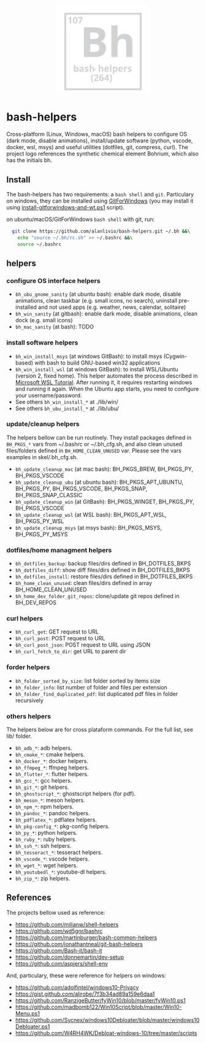 <h1 align="center"><img src="docs/logo.svg" width="250" onerror='this.style.display="none"'/></h1>

# bash-helpers

Cross-platform (Linux, Windows, macOS) bash helpers to configure OS (dark mode, disable animations), install/update software (python, vscode, docker, wsl, msys) and useful utilities (dotfiles, git, compress, curl). The project logo references the synthetic chemical element Bohrium, which also has the initials bh.

## Install

The bash-helpers has two requirements: a `bash shell` and `git`. Particulary on windows, they can be installed using [GitForWindows](https://gitforwindows.org/) (you may install it using [install-gitforwindows-and-wt.ps1](./lib/win/install-gitforwindows-and-wt.ps1) script). 

on ubuntu/macOS/GitForWindows `bash shell` with git, run:
```bash
  git clone https://github.com/alanlivio/bash-helpers.git ~/.bh &&\
    echo "source ~/.bh/rc.sh" >> ~/.bashrc &&\
    source ~/.bashrc
```

## helpers

### configure OS interface helpers

* `bh_ubu_gnome_sanity` (at ubuntu bash): enable dark mode, disable animations, clean taskbar (e.g. small icons, no search), uninstall pre-installed and not used apps (e.g. weather, news, calendar, solitaire)
* `bh_win_sanity` (at gitbash): enable dark mode, disable animations, clean dock (e.g. small icons)
* `bh_mac_sanity` (at bash): TODO

### install software helpers

* `bh_win_install_msys` (at windows GitBash): to install msys (Cygwin-based) with bash to build GNU-based win32 applications
* `bh_win_install_wsl` (at windows GitBash): to install WSL/Ubuntu (version 2, fixed home). This helper automates the process described in [Microsoft WSL Tutorial](https://docs.microsoft.com/en-us/windows/wsl/wsl2-install). After running it, it requires restarting windows and running it again. When the Ubuntu app starts, you need to configure your username/password.
* See others `bh_win_install_*` at ./lib/win/
* See others `bh_ubu_install_*` at ./lib/ubu/

### update/cleanup helpers

The helpers bellow can be run routinely. They install packages defined in `BH_PKGS_*` vars from ~/.bashrc or ~/.bh_cfg.sh, and also clean unused files/folders defined in `BH_HOME_CLEAN_UNUSED` var. Please see the vars examples in skel/.bh_cfg.sh.

* `bh_update_cleanup_mac` (at mac bash): BH_PKGS_BREW, BH_PKGS_PY, BH_PKGS_VSCODE
* `bh_update_cleanup_ubu` (at ubuntu bash): BH_PKGS_APT_UBUNTU, BH_PKGS_PY, BH_PKGS_VSCODE, BH_PKGS_SNAP, BH_PKGS_SNAP_CLASSIC
* `bh_update_cleanup_win` (at GitBash): BH_PKGS_WINGET, BH_PKGS_PY, BH_PKGS_VSCODE
* `bh_update_cleanup_wsl` (at WSL bash): BH_PKGS_APT_WSL, BH_PKGS_PY_WSL
* `bh_update_cleanup_msys` (at msys bash): BH_PKGS_MSYS, BH_PKGS_PY_MSYS

### dotfiles/home managment helpers

* `bh_dotfiles_backup`: backup files/dirs defined in BH_DOTFILES_BKPS
* `bh_dotfiles_diff`: show diff files/dirs defined in BH_DOTFILES_BKPS
* `bh_dotfiles_install`: restore files/dirs defined in BH_DOTFILES_BKPS
* `bh_home_clean_unused`: clean files/dirs defined in array BH_HOME_CLEAN_UNUSED
* `bh_home_dev_folder_git_repos`: clone/update git repos defined in BH_DEV_REPOS

### curl helpers

* `bh_curl_get`: GET request to URL
* `bh_curl_post`: POST request to URL
* `bh_curl_post_json`: POST request to URL using JSON
* `bh_curl_fetch_to_dir`: get URL to parent dir

### forder helpers

* `bh_folder_sorted_by_size`: list folder sorted by items size
* `bh_folder_info`: list number of folder and files per extension
* `bh_folder_find_duplicated_pdf`: list duplicated pdf files in folder recursively

### others helpers

The helpers below are for cross plataform commands. For the full list, see lib/ folder.

* `bh_adb_*`: adb helpers.
* `bh_cmake_*`: cmake helpers.
* `bh_docker_*`: docker helpers.
* `bh_ffmpeg_*`: ffmpeg helpers.
* `bh_flutter_*`: flutter helpers.
* `bh_gcc_*`: gcc helpers.
* `bh_git_*`: git helpers.
* `bh_ghostscript_*`: ghostscript helpers (for pdf).
* `bh_meson_*`: meson helpers.
* `bh_npm_*`: npm helpers.
* `bh_pandoc_*`: pandoc helpers.
* `bh_pdflatex_*`: pdflatex helpers.
* `bh_pkg-config_*`: pkg-config helpers.
* `bh_py_*`: python helpers.
* `bh_ruby_*`: ruby helpers.
* `bh_ssh_*`: ssh helpers.
* `bh_tesseract_*`: tesseract helpers.
* `bh_vscode_*`: vscode helpers.
* `bh_wget_*`: wget helpers.
* `bh_youtubedl_*`: youtube-dl helpers.
* `bh_zip_*`: zip helpers.

## References

The projects bellow used as reference:

* <https://github.com/milianw/shell-helpers>
* <https://github.com/wd5gnr/bashrc>
* <https://github.com/martinburger/bash-common-helpers>
* <https://github.com/jonathantneal/git-bash-helpers>
* <https://github.com/Bash-it/bash-it>
* <https://github.com/donnemartin/dev-setup>
* <https://github.com/aspiers/shell-env>

And, particulary, these were reference for helpers on windows:

* <https://github.com/adolfintel/windows10-Privacy>
* <https://gist.github.com/alirobe/7f3b34ad89a159e6daa1>
* <https://github.com/RanzigeButter/fyWin10/blob/master/fyWin10.ps1>
* <https://github.com/madbomb122/Win10Script/blob/master/Win10-Menu.ps1>
* <https://github.com/Sycnex/windows10Debloater/blob/master/windows10Debloater.ps1>
* <https://github.com/W4RH4WK/Debloat-windows-10/tree/master/scripts>
